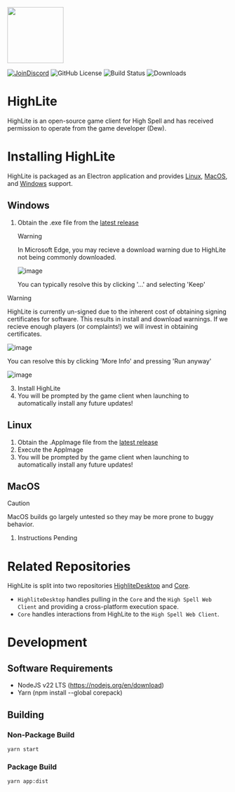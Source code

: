 <p><img src="https://github.com/user-attachments/assets/da5bb809-3949-4854-99e4-1619022444e7" width="128"/></p>
<p>
  <a href="https://discord.gg/highspell"><img alt="JoinDiscord" src="https://img.shields.io/badge/Discord-Join_Us-purple?style=flat&logo=Discord&label=Discord"/></a>
  <img alt="GitHub License" src="https://img.shields.io/github/license/Highl1te/HighliteDesktop">
  <img alt="Build Status" src="https://img.shields.io/github/actions/workflow/status/Highl1te/HighliteDesktop/main.yml"> 
  <img alt="Downloads" src="https://img.shields.io/github/downloads/Highl1te/HighliteDesktop/latest/total?label=Downloads&color=blue">
</p>

# HighLite

HighLite is an open-source game client for High Spell and has received permission to operate from the game developer (Dew).

# Installing HighLite

HighLite is packaged as an Electron application and provides [Linux](#Linux), [MacOS](#MacOS), and [Windows](#Windows) support.

## Windows

1. Obtain the .exe file from the [latest release](https://github.com/Highl1te/HighliteDesktop/releases/latest)
    > [!WARNING]
    > In Microsoft Edge, you may recieve a download warning due to HighLite not being commonly downloaded.
    >
    > ![image](https://github.com/user-attachments/assets/8dd15f93-29c4-42a8-966b-1bd8a83fa66c)
    >
    > You can typically resolve this by clicking '...' and selecting 'Keep'

> [!WARNING]
> HighLite is currently un-signed due to the inherent cost of obtaining signing certificates for software. This results in install and download warnings.
> If we recieve enough players (or complaints!) we will invest in obtaining certificates.
>
> ![image](https://github.com/user-attachments/assets/90651443-a7ed-42b1-8e60-60af2a54fbf1)
>
> You can resolve this by clicking 'More Info' and pressing 'Run anyway'
>
> ![image](https://github.com/user-attachments/assets/f1537d49-7aac-4344-ba6a-77a01339e63f)

3. Install HighLite
4. You will be prompted by the game client when launching to automatically install any future updates!

## Linux

1. Obtain the .AppImage file from the [latest release](https://github.com/Highl1te/HighliteDesktop/releases/latest)
2. Execute the AppImage
3. You will be prompted by the game client when launching to automatically install any future updates!

## MacOS

> [!CAUTION]
> MacOS builds go largely untested so they may be more prone to buggy behavior.

1. Instructions Pending

# Related Repositories

HighLite is split into two repositories [HighliteDesktop](https://github.com/Highl1te/HighliteDesktop) and [Core](https://github.com/Highl1te/Core).

- `HighliteDesktop` handles pulling in the `Core` and the `High Spell Web Client` and providing a cross-platform execution space.
- `Core` handles interactions from HighLite to the `High Spell Web Client`.

# Development

## Software Requirements

- NodeJS v22 LTS (https://nodejs.org/en/download)
- Yarn (npm install --global corepack)

## Building

### Non-Package Build

`yarn start`

### Package Build

`yarn app:dist`
